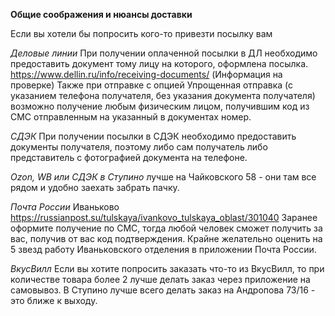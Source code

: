 **Общие соображения и нюансы доставки**


Если вы хотели бы попросить кого-то привезти посылку вам

*Деловые линии*
При получении оплаченной посылки в ДЛ необходимо предоставить документ тому лицу на которого, оформлена посылка. https://www.dellin.ru/info/receiving-documents/
(Информация на проверке) Также при отправке с опцией Упрощенная отправка (с указанием телефона получателя, без указания документа получателя) возможно получение любым физическим лицом, получившим код из СМС отправленным на указанный в документах номер.

*СДЭК*
При получении посылки в СДЭК необходимо предоставить документы получателя, поэтому либо сам получатель либо представитель с фотографией документа на телефоне.

*Ozon, WB или СДЭК в Ступино*
лучше на Чайковского 58 - они там все рядом и удобно заехать забрать пачку.


*Почта России*
Иваньково https://russianpost.su/tulskaya/ivankovo_tulskaya_oblast/301040
Заранее оформите получение по СМС, тогда любой человек сможет получить за вас, получив от вас код подтверждения.
Крайне желательно оценить на 5 звезд работу Иваньковского отделения в приложении Почта России.

*ВкусВилл*
Если вы хотите попросить заказать что-то из ВкусВилл, то при количестве товара более 2 лучше делать заказ через приложение на самовывоз.
В Ступино лучше всего делать заказ на Андропова 73/16 - это ближе к выходу.

